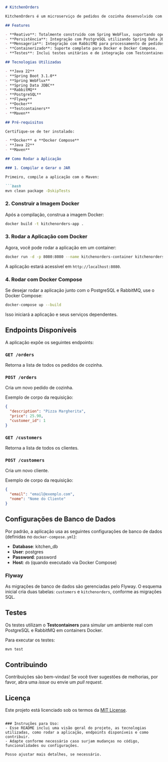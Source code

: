 
```md
# KitchenOrders

KitchenOrders é um microserviço de pedidos de cozinha desenvolvido com **Spring Boot** e **Spring WebFlux**, utilizando **Java 22**. Este projeto visa a construção de um sistema escalável e resiliente com integração de **RabbitMQ** para mensageria e persistência no **PostgreSQL**. A aplicação é containerizada utilizando **Docker** e pode ser orquestrada via **Docker Compose** para um ambiente completo com banco de dados e mensageria.

## Features

- **Reativo**: Totalmente construído com Spring WebFlux, suportando operações não bloqueantes.
- **Persistência**: Integração com PostgreSQL utilizando Spring Data JDBC.
- **Mensageria**: Integração com RabbitMQ para processamento de pedidos.
- **Containerizado**: Suporte completo para Docker e Docker Compose.
- **Testes**: Inclui testes unitários e de integração com Testcontainers.

## Tecnologias Utilizadas

- **Java 22**
- **Spring Boot 3.1.0**
- **Spring WebFlux**
- **Spring Data JDBC**
- **RabbitMQ**
- **PostgreSQL**
- **Flyway**
- **Docker**
- **Testcontainers**
- **Maven**

## Pré-requisitos

Certifique-se de ter instalado:

- **Docker** e **Docker Compose**
- **Java 22**
- **Maven**

## Como Rodar a Aplicação

### 1. Compilar e Gerar o JAR

Primeiro, compile a aplicação com o Maven:

```bash
mvn clean package -DskipTests
```

### 2. Construir a Imagem Docker

Após a compilação, construa a imagem Docker:

```bash
docker build -t kitchenorders-app .
```

### 3. Rodar a Aplicação com Docker

Agora, você pode rodar a aplicação em um container:

```bash
docker run -d -p 8080:8080 --name kitchenorders-container kitchenorders-app
```

A aplicação estará acessível em `http://localhost:8080`.

### 4. Rodar com Docker Compose

Se desejar rodar a aplicação junto com o PostgreSQL e RabbitMQ, use o Docker Compose:

```bash
docker-compose up --build
```

Isso iniciará a aplicação e seus serviços dependentes.

## Endpoints Disponíveis

A aplicação expõe os seguintes endpoints:

### `GET /orders`
Retorna a lista de todos os pedidos de cozinha.

### `POST /orders`
Cria um novo pedido de cozinha.

Exemplo de corpo da requisição:
```json
{
  "description": "Pizza Margherita",
  "price": 25.90,
  "customer_id": 1
}
```

### `GET /customers`
Retorna a lista de todos os clientes.

### `POST /customers`
Cria um novo cliente.

Exemplo de corpo da requisição:
```json
{
  "email": "email@exemplo.com",
  "nome": "Nome do Cliente"
}
```

## Configurações de Banco de Dados

Por padrão, a aplicação usa as seguintes configurações de banco de dados (definidas no `docker-compose.yml`):

- **Database**: kitchen_db
- **User**: postgres
- **Password**: password
- **Host**: `db` (quando executado via Docker Compose)

### Flyway

As migrações de banco de dados são gerenciadas pelo Flyway. O esquema inicial cria duas tabelas: `customers` e `kitchenorders`, conforme as migrações SQL.

## Testes

Os testes utilizam o **Testcontainers** para simular um ambiente real com PostgreSQL e RabbitMQ em containers Docker.

Para executar os testes:

```bash
mvn test
```

## Contribuindo

Contribuições são bem-vindas! Se você tiver sugestões de melhorias, por favor, abra uma *issue* ou envie um *pull request*.

## Licença

Este projeto está licenciado sob os termos da [MIT License](LICENSE).

```

### Instruções para Uso:
- Esse README inclui uma visão geral do projeto, as tecnologias utilizadas, como rodar a aplicação, endpoints disponíveis e como contribuir.
- Adapte conforme necessário caso surjam mudanças no código, funcionalidades ou configurações. 

Posso ajustar mais detalhes, se necessário.
